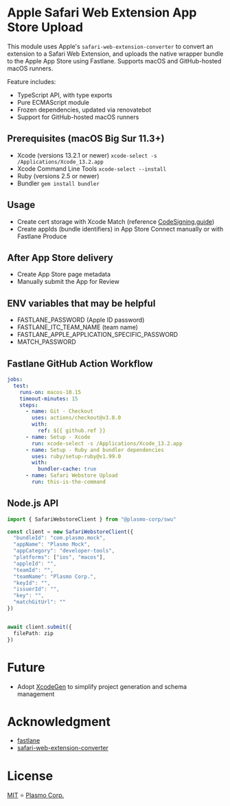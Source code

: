 # Apple Safari Web Extension App Store Upload

This module uses Apple's `safari-web-extension-converter` to convert an extension to a Safari Web Extension, and uploads the native wrapper bundle to the Apple App Store using Fastlane. Supports macOS and GitHub-hosted macOS runners.

Feature includes:
- TypeScript API, with type exports
- Pure ECMAScript module
- Frozen dependencies, updated via renovatebot
- Support for GitHub-hosted macOS runners

## Prerequisites (macOS Big Sur 11.3+)
- Xcode (versions 13.2.1 or newer) ```xcode-select -s /Applications/Xcode_13.2.app```
- Xcode Command Line Tools ```xcode-select --install```
- Ruby (versions 2.5 or newer)
- Bundler ```gem install bundler```

## Usage
- Create cert storage with Xcode Match (reference [CodeSigning.guide](https://codesigning.guide/))
- Create appIds (bundle identifiers) in App Store Connect manually or with Fastlane Produce

## After App Store delivery
- Create App Store page metadata
- Manually submit the App for Review

## ENV variables that may be helpful
- FASTLANE_PASSWORD (Apple ID password)
- FASTLANE_ITC_TEAM_NAME (team name)
- FASTLANE_APPLE_APPLICATION_SPECIFIC_PASSWORD
- MATCH_PASSWORD

## Fastlane GitHub Action Workflow
```yaml
jobs:
  test:
    runs-on: macos-10.15
    timeout-minutes: 15
    steps:
      - name: Git - Checkout
        uses: actions/checkout@v3.0.0
        with:
          ref: ${{ github.ref }}
      - name: Setup - Xcode
        run: xcode-select -s /Applications/Xcode_13.2.app
      - name: Setup - Ruby and bundler dependencies
        uses: ruby/setup-ruby@v1.99.0
        with:
          bundler-cache: true
      - name: Safari Webstore Upload
        run: this-is-the-command
```

## Node.js API

```ts
import { SafariWebstoreClient } from "@plasmo-corp/swu"

const client = new SafariWebstoreClient({
  "bundleId": "com.plasmo.mock",
  "appName": "Plasmo Mock",
  "appCategory": "developer-tools",
  "platforms": ["ios", "macos"],
  "appleId": "",
  "teamId": "",
  "teamName": "Plasmo Corp.",
  "keyId": "",
  "issuerId": "",
  "key": "",
  "matchGitUrl": ""
})


await client.submit({
  filePath: zip
})
```

# Future

- Adopt [XcodeGen](https://github.com/yonaskolb/XcodeGen) to simplify project generation and schema management

# Acknowledgment
- [fastlane](https://docs.fastlane.tools/)
- [safari-web-extension-converter](https://developer.apple.com/documentation/safariservices/safari_web_extensions/converting_a_web_extension_for_safari)

# License

[MIT](./license) ⭐ [Plasmo Corp.](https://plasmo.com)
